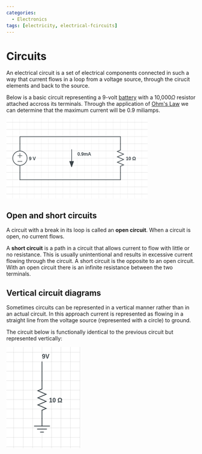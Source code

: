 ```yaml
---
categories:
  - Electronics
tags: [electricity, electrical-fcircuits]
---
```


# Circuits

An electrical circuit is a set of electrical components connected in such a way that current flows in a loop from a voltage source, through the cirucit elements and back to the source.

Below is a basic circuit representing a 9-volt [battery]() with a 10,000$\Omega$ resistor attached accross its terminals. Through the application of [Ohm's Law](/Electronics/Physics_of_electricity/Ohms_Law.md) we can determine that the maximum current will be 0.9 miliamps.

![](/img/basic-circuit.png)

## Open and short circuits

A circuit with a break in its loop is called an **open circuit**. When a circuit is open, no current flows.

A **short circuit** is a path in a circuit that allows current to flow with little or no resistance. This is usually unintentional and results in excessive current flowing through the circuit. A short circuit is the opposite to an open circuit. With an open circuit there is an infinite resistance between the two terminals.

## Vertical circuit diagrams

Sometimes circuits can be represented in a vertical manner rather than in an actual circuit. In this approach current is represented as flowing in a straight line from the voltage source (represented with a circle) to ground.

The circuit below is functionally identical to the previous circuit but represented vertically:

![](/img/vertical-circuit.png)
